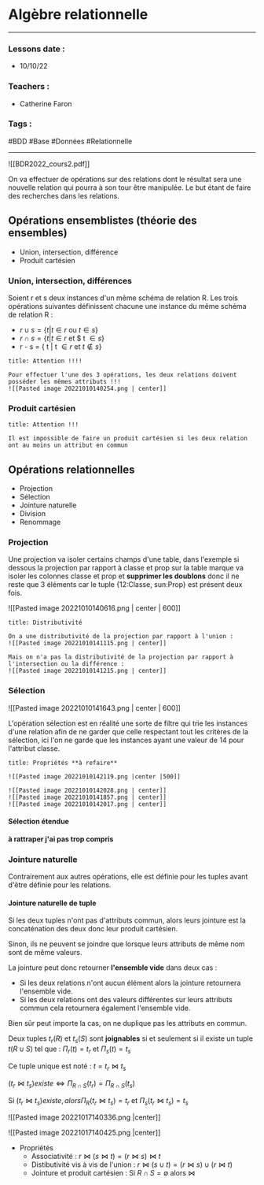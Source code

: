 # Algèbre relationnelle
---
### Lessons date :
- 10/10/22

### Teachers :
- Catherine Faron

### Tags :
#BDD #Base #Données #Relationnelle

---

![[BDR2022_cours2.pdf]]

On va effectuer de opérations sur des relations dont le résultat sera une nouvelle relation qui pourra à son tour être manipulée. Le but étant de faire des recherches dans les relations.

## Opérations ensemblistes (théorie des ensembles)
- Union, intersection, différence
- Produit cartésien

### Union, intersection, différences
Soient r et s deux instances d'un même schéma de relation R.
Les trois opérations suivantes définissent chacune une instance du même schéma de relation R :

- $r\cup s = \{t | t \in r$ ou $t \in s\}$ 
- $r\cap s = \{ t|t \in r$ et $ t $\in s\}$
- r - s = { t | t $\in r$ et $t \notin s$} 

```ad-warning
title: Attention !!!!

Pour effectuer l'une des 3 opérations, les deux relations doivent posséder les mêmes attributs !!!
![[Pasted image 20221010140254.png | center]]
```


### Produit cartésien
```ad-warning
title: Attention !!!

Il est impossible de faire un produit cartésien si les deux relation ont au moins un attribut en commun
```

## Opérations relationnelles
- Projection
- Sélection
- Jointure naturelle
- Division
- Renommage

### Projection 
Une projection va isoler certains champs d'une table, dans l'exemple si dessous la projection par rapport à classe et prop sur la table marque va isoler les colonnes classe et prop et **supprimer les doublons** donc il ne reste que 3 éléments car le tuple {12:Classe, sun:Prop} est présent deux fois.

![[Pasted image 20221010140616.png | center | 600]]

```ad-important
title: Distributivité

On a une distributivité de la projection par rapport à l'union :
![[Pasted image 20221010141115.png | center]]

Mais on n'a pas la distributivité de la projection par rapport à l'intersection ou la différence :
![[Pasted image 20221010141215.png | center]]
```

### Sélection
![[Pasted image 20221010141643.png | center | 600]]

L'opération sélection est en réalité une sorte de filtre qui trie les instances d'une relation afin de ne garder que celle respectant tout les critères de la sélection, ici l'on ne garde que les instances ayant une valeur de 14 pour l'attribut classe.

```ad-info
title: Propriétés **à refaire**

![[Pasted image 20221010142119.png |center |500]]

![[Pasted image 20221010142028.png | center]]
![[Pasted image 20221010141857.png | center]]
![[Pasted image 20221010142017.png | center]]
```


#### Sélection étendue
**à rattraper j'ai pas trop compris**

### Jointure naturelle
Contrairement aux autres opérations, elle est définie pour les tuples avant d'être définie pour les relations.

#### Jointure naturelle de tuple
Si les deux tuples n'ont pas d'attributs commun, alors leurs jointure est la concaténation des deux donc leur produit cartésien.

Sinon, ils ne peuvent se joindre que lorsque leurs attributs de même nom sont de même valeurs.

La jointure peut donc retourner **l'ensemble vide** dans deux cas :
- Si les deux relations n'ont aucun élément alors la jointure retournera l'ensemble vide.
- Si les deux relations ont des valeurs différentes sur leurs attributs commun cela retournera également l'ensemble vide.

Bien sûr peut importe la cas, on ne duplique pas les attributs en commun.

Deux tuples $t_{r}(R)$ et $t_{s}(S)$  sont **joignables** si et seulement si il existe un tuple $t(R\cup S)$ tel que : $\Pi_{r}(t) = t_{r}$ et $\Pi_{s}(t) = t_{s}$ 

Ce tuple unique est noté :
	$t = t_{r} \Join t_{s}$

$(t_{r}\Join t_{s}) existe \Leftrightarrow \Pi_{R \cap S}(t_{r}) = \Pi_{R \cap S}(t_{s})$ 

Si $(t_{r}\Join t_{s}) existe, alors \Pi_{R}(t_{r}\Join t_{s}) = t_{r}$ et $\Pi_{s}(t_{r}\Join t_{s}) = t_{s}$

![[Pasted image 20221017140336.png |center]]

![[Pasted image 20221017140425.png |center]]

- Propriétés
	- Associativité : $r \Join (s \Join t) = (r \Join s) \Join t$ 
	- Distibutivité vis à vis de l'union : $r \Join (s \cup t) = (r \Join s) \cup (r \Join t)$
	- Jointure et produit cartésien : Si $R \cap S = \emptyset$ alors $\Join$